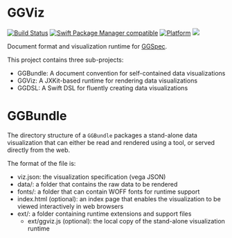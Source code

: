 # GGViz

[![Build Status](https://github.com/glimpseio/GGViz/workflows/GGViz%20CI/badge.svg?branch=main)](https://github.com/glimpseio/GGViz/actions)
[![Swift Package Manager compatible](https://img.shields.io/badge/SPM-compatible-brightgreen.svg)](https://github.com/apple/swift-package-manager)
[![Platform](https://img.shields.io/badge/Platforms-macOS%20|%20iOS%20|%20tvOS%20|%20Linux-lightgrey.svg)](https://github.com/glimpseio/GGSpec)
[![](https://tokei.rs/b1/github/glimpseio/GGViz)](https://github.com/glimpseio/GGViz)

Document format and visualization runtime for [GGSpec](https://github.com/glimpseio/GGSpec).

This project contains three sub-projects:

 * GGBundle: A document convention for self-contained data visualizations
 * GGViz: A JXKit-based runtime for rendering data visualizations
 * GGDSL: A Swift DSL for fluently creating data visualizations

# GGBundle

The directory structure of a `GGBundle` packages a stand-alone data visualization that can either be read and rendered using a tool, or served directly from the web. 

The format of the file is:

 - viz.json: the visualization specification (vega JSON)
 - data/: a folder that contains the raw data to be rendered
 - fonts/: a folder that can contain WOFF fonts for runtime support
 - index.html (optional): an index page that enables the visualization to be viewed interactively in web browsers
 - ext/: a folder containing runtime extensions and support files
    - ext/ggviz.js (optional): the local copy of the stand-alone visualization runtime








